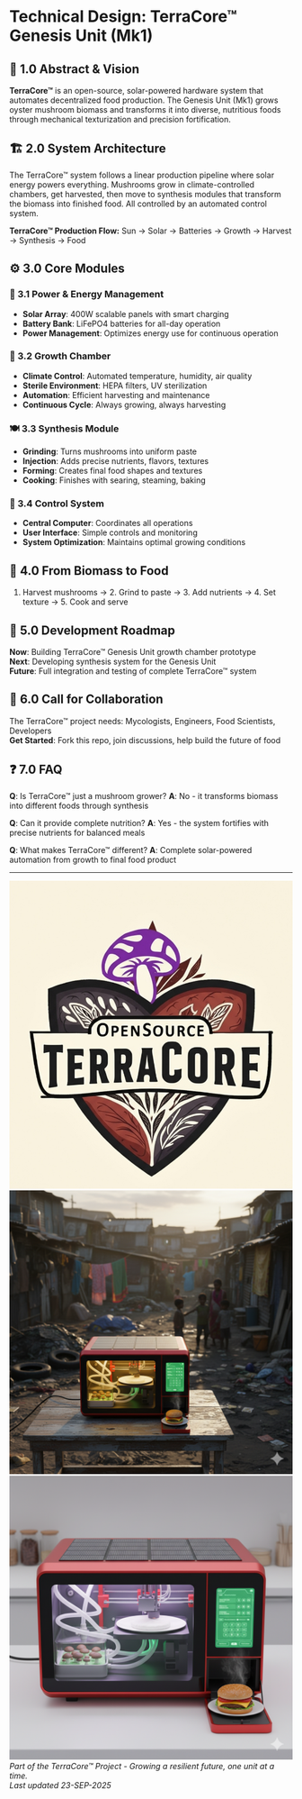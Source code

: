 # Technical Design: TerraCore™ Genesis Unit (Mk1)

## 🎯 1.0 Abstract & Vision
**TerraCore™** is an open-source, solar-powered hardware system that automates decentralized food production. The Genesis Unit (Mk1) grows oyster mushroom biomass and transforms it into diverse, nutritious foods through mechanical texturization and precision fortification.

## 🏗️ 2.0 System Architecture
The TerraCore™ system follows a linear production pipeline where solar energy powers everything. Mushrooms grow in climate-controlled chambers, get harvested, then move to synthesis modules that transform the biomass into finished food. All controlled by an automated control system.

**TerraCore™ Production Flow:** Sun → Solar → Batteries → Growth → Harvest → Synthesis → Food

## ⚙️ 3.0 Core Modules

### 🔋 3.1 Power & Energy Management
- **Solar Array**: 400W scalable panels with smart charging
- **Battery Bank**: LiFePO4 batteries for all-day operation  
- **Power Management**: Optimizes energy use for continuous operation

### 🌱 3.2 Growth Chamber
- **Climate Control**: Automated temperature, humidity, air quality
- **Sterile Environment**: HEPA filters, UV sterilization
- **Automation**: Efficient harvesting and maintenance
- **Continuous Cycle**: Always growing, always harvesting

### 🍽️ 3.3 Synthesis Module
- **Grinding**: Turns mushrooms into uniform paste
- **Injection**: Adds precise nutrients, flavors, textures
- **Forming**: Creates final food shapes and textures
- **Cooking**: Finishes with searing, steaming, baking

### 🧠 3.4 Control System
- **Central Computer**: Coordinates all operations
- **User Interface**: Simple controls and monitoring
- **System Optimization**: Maintains optimal growing conditions

## 🔄 4.0 From Biomass to Food
1. Harvest mushrooms → 2. Grind to paste → 3. Add nutrients → 4. Set texture → 5. Cook and serve

## 🚀 5.0 Development Roadmap
**Now**: Building TerraCore™ Genesis Unit growth chamber prototype  
**Next**: Developing synthesis system for the Genesis Unit  
**Future**: Full integration and testing of complete TerraCore™ system

## 👥 6.0 Call for Collaboration
The TerraCore™ project needs: Mycologists, Engineers, Food Scientists, Developers  
**Get Started**: Fork this repo, join discussions, help build the future of food

## ❓ 7.0 FAQ
**Q**: Is TerraCore™ just a mushroom grower?
**A**: No - it transforms biomass into different foods through synthesis

**Q**: Can it provide complete nutrition?
**A**: Yes - the system fortifies with precise nutrients for balanced meals

**Q**: What makes TerraCore™ different?
**A**: Complete solar-powered automation from growth to final food product

---
![Screenshot of Chrome](Images/Screenshot_20250923_233102_Chrome.jpg)
![Screenshot of Chrome](Images/Gemini_Generated_Image_athv4uathv4uathv.png)
![Screenshot of Chrome](Images/Gemini_Generated_Image_9xet0e9xet0e9xet.png)
*Part of the TerraCore™ Project - Growing a resilient future, one unit at a time.*  
*Last updated 23-SEP-2025*
